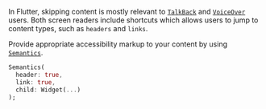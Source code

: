 In Flutter, skipping content is mostly relevant to [`TalkBack`](https://appt.org/en/docs/android/features/talkback) and [`VoiceOver`](https://appt.org/en/docs/ios/features/voiceover) users. Both screen readers include shortcuts which allows users to jump to content types, such as `headers` and `links`.

Provide appropriate accessibility markup to your content by using [`Semantics`](https://api.flutter.dev/flutter/widgets/Semantics-class.html).

```dart
Semantics(
  header: true,
  link: true,
  child: Widget(...)
);
```
